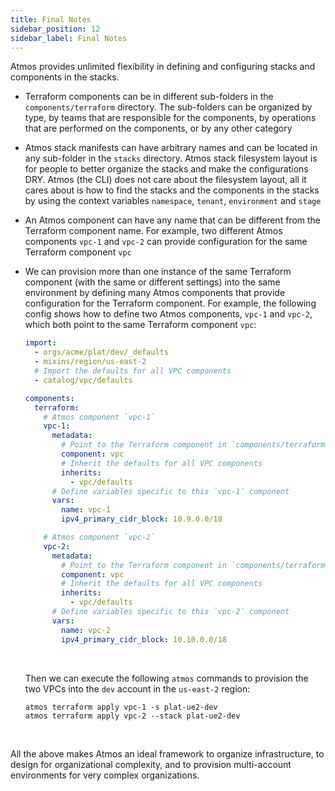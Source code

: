 ```yaml
---
title: Final Notes
sidebar_position: 12
sidebar_label: Final Notes
---
```


Atmos provides unlimited flexibility in defining and configuring stacks and components in the stacks.

- Terraform components can be in different sub-folders in the `components/terraform` directory. The sub-folders can be organized by type, by teams
  that are responsible for the components, by operations that are performed on the components, or by any other category

- Atmos stack manifests can have arbitrary names and can be located in any sub-folder in the `stacks` directory. Atmos stack filesystem layout is for
  people to better organize the stacks and make the configurations DRY. Atmos (the CLI) does not care about the filesystem layout, all it cares about
  is how to find the stacks and the components in the stacks by using the context variables `namespace`, `tenant`, `environment` and `stage`

- An Atmos component can have any name that can be different from the Terraform component name. For example, two different Atmos components `vpc-1`
  and `vpc-2` can provide configuration for the same Terraform component `vpc`

- We can provision more than one instance of the same Terraform component (with the same or different settings) into the same environment by defining
  many Atmos components that provide configuration for the Terraform component. For example, the following config shows how to define two Atmos
  components, `vpc-1` and `vpc-2`, which both point to the same Terraform component `vpc`:

  ```yaml
  import:
    - orgs/acme/plat/dev/_defaults
    - mixins/region/us-east-2
    # Import the defaults for all VPC components
    - catalog/vpc/defaults

  components:
    terraform:
      # Atmos component `vpc-1`
      vpc-1:
        metadata:
          # Point to the Terraform component in `components/terraform/vpc`
          component: vpc
          # Inherit the defaults for all VPC components
          inherits:
            - vpc/defaults
        # Define variables specific to this `vpc-1` component
        vars:
          name: vpc-1
          ipv4_primary_cidr_block: 10.9.0.0/18

      # Atmos component `vpc-2`
      vpc-2:
        metadata:
          # Point to the Terraform component in `components/terraform/vpc`
          component: vpc
          # Inherit the defaults for all VPC components
          inherits:
            - vpc/defaults
        # Define variables specific to this `vpc-2` component
        vars:
          name: vpc-2
          ipv4_primary_cidr_block: 10.10.0.0/18
  ```

  <br/>

  Then we can execute the following `atmos` commands to provision the two VPCs into the `dev` account in the `us-east-2` region:

  ```shell
  atmos terraform apply vpc-1 -s plat-ue2-dev
  atmos terraform apply vpc-2 --stack plat-ue2-dev
  ```

<br/>

All the above makes Atmos an ideal framework to organize infrastructure, to design for organizational complexity, and to provision multi-account
environments for very complex organizations.
